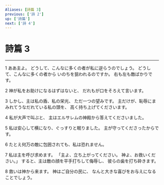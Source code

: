 ```yaml
---
Aliases: [詩篇 3]
previous: ['詩 2']
up: ['詩篇']
next: ['詩 4']
---
```

# 詩篇 3

***




1 
ああ主よ。 どうして、こんなに多くの者が私に逆らうのでしょう。 どうして、こんなに多くの者から いのちを狙われるのですか。 右も左も敵ばかりです。 



2 
神が私をお助けになるはずはないと、 だれもが口をそろえて言います。 



3 
しかし、主は私の盾、私の栄光、 ただ一つの望みです。 主だけが、恥辱にまみれてうなだれている私の頭を、 高く持ち上げてくださいます。 



4 
私が大声で叫ぶと、 主はエルサレムの神殿から答えてくださいました。 



5 
私は安心して横になり、ぐっすりと眠りました。 主が守ってくださったからです。 



6 
たとえ何万の敵に包囲されても、私は恐れません。 



7 
私は主を呼び求めます。 「主よ、立ち上がってください。 神よ、お救いください。」 すると、主は敵の顔を平手打ちして侮辱し、 彼らの歯を打ち砕きます。 



8 
救いは神から来ます。 神はご自分の民に、 なんと大きな喜びをお与えになることでしょう。
